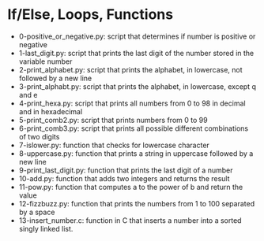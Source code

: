 # If/Else, Loops, Functions

- 0-positive_or_negative.py: script that determines if number is positive or negative
- 1-last_digit.py: script that prints the last digit of the number stored in the variable number
- 2-print_alphabet.py: script that prints the alphabet, in lowercase, not followed by a new line
- 3-print_alphabt.py: script that prints the alphabet, in lowercase, except q and e
- 4-print_hexa.py: script that prints all numbers from 0 to 98 in decimal and in hexadecimal
- 5-print_comb2.py: script that prints numbers from 0 to 99
- 6-print_comb3.py: script that prints all possible different combinations of two digits
- 7-islower.py: function that checks for lowercase character
- 8-uppercase.py: function that prints a string in uppercase followed by a new line
- 9-print_last_digit.py: function that prints the last digit of a number
- 10-add.py: function that adds two integers and returns the result
- 11-pow.py: function that computes a to the power of b and return the value
- 12-fizzbuzz.py: function that prints the numbers from 1 to 100 separated by a space
- 13-insert_number.c:  function in C that inserts a number into a sorted singly linked list.
